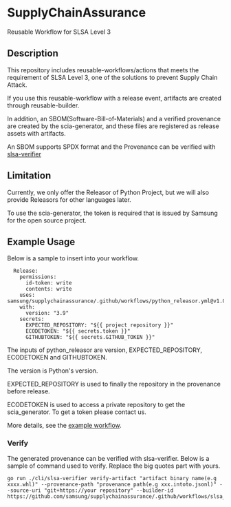 # SupplyChainAssurance
Reusable Workflow for SLSA Level 3

## Description

This repository includes reusable-workflows/actions that meets the requirement of SLSA Level 3, one of the solutions to prevent Supply Chain Attack.

If you use this reusable-workflow with a release event,
artifacts are created through reusable-builder.

In addition, an SBOM(Software-Bill-of-Materials) and a verified provenance are created by the scia-generator,
and these files are registered as release assets with artifacts.

An SBOM supports SPDX format and the Provenance can be verified with [slsa-verifier](https://github.com/slsa-framework/slsa-verifier)


## Limitation
Currently, we only offer the Releasor of Python Project, but we will also provide Releasors for other languages later.

To use the scia-generator, the token is required that is issued by Samsung for the open source project.

## Example Usage

Below is a sample to insert into your workflow.

```plugins
  Release:
    permissions:
      id-token: write
      contents: write
    uses: samsung/supplychainassurance/.github/workflows/python_releasor.yml@v1.0.0
    with:
      version: "3.9"
    secrets:
      EXPECTED_REPOSITORY: "${{ project repository }}"
      ECODETOKEN: "${{ secrets.token }}"
      GITHUBTOKEN: "${{ secrets.GITHUB_TOKEN }}"

```
The inputs of python_releasor are version, EXPECTED_REPOSITORY, ECODETOKEN and GITHUBTOKEN.

The version is Python's version.

EXPECTED_REPOSITORY is used to finally the repository in the provenance before release.

ECODETOKEN is used to access a private repository to get the scia_generator.
To get a token please contact us.

More details, see the [example workflow](.github/workflows/usage.sample).

### Verify
The generated provenance can be verified with slsa-verifier.
Below is a sample of command used to verify.
Replace the big quotes part with yours.

```plugins
go run ./cli/slsa-verifier verify-artifact "artifact binary name(e.g xxxx.whl)" --provenance-path "provenance path(e.g xxx.intoto.jsonl)" --source-uri "git+https://your repository" --builder-id https://github.com/samsung/supplychainassurance/.github/workflows/slsa_release.yml@v1.0.0
```

